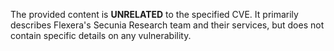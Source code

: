 The provided content is **UNRELATED** to the specified CVE. It primarily describes Flexera's Secunia Research team and their services, but does not contain specific details on any vulnerability.